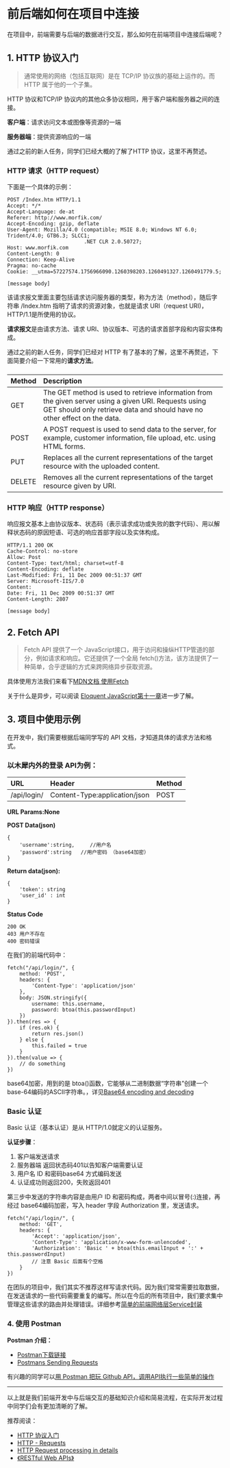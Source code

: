 # 前后端如何在项目中连接

在项目中，前端需要与后端的数据进行交互，那么如何在前端项目中连接后端呢？

## 1. HTTP 协议入门
> 通常使用的网络（包括互联网）是在 TCP/IP 协议族的基础上运作的。而 HTTP 属于他的一个子集。

HTTP 协议和TCP/IP 协议内的其他众多协议相同，用于客户端和服务器之间的连接。

**客户端**：请求访问文本或图像等资源的一端

**服务器端**：提供资源响应的一端

通过之前的新人任务，同学们已经大概的了解了HTTP 协议，这里不再赘述。

### HTTP 请求（HTTP request）
下面是一个具体的示例：

```
POST /Index.htm HTTP/1.1
Accept: */* 
Accept-Language: de-at 
Referer: http://www.morfik.com/
Accept-Encoding: gzip, deflate
User-Agent: Mozilla/4.0 (compatible; MSIE 8.0; Windows NT 6.0; Trident/4.0; GTB6.3; SLCC1; 
                         .NET CLR 2.0.50727; 
Host: www.morfik.com 
Content-Length: 0 
Connection: Keep-Alive
Pragma: no-cache
Cookie: __utma=57227574.1756966090.1260398203.1260491327.1260491779.5;

[message body]
```
该请求报文里面主要包括请求访问服务器的类型，称为方法（method），随后字符串 /Index.htm 指明了请求的资源对象，也就是请求 URI（request URI)，HTTP/1.1是所使用的协议。

**请求报文**是由请求方法、请求 URI、协议版本、可选的请求首部字段和内容实体构成。

通过之前的新人任务，同学们已经对 HTTP 有了基本的了解，这里不再赘述，下面简要介绍一下常用的**请求方法**。

### 
|Method| Description|
|:--|:--|
|GET|The GET method is used to retrieve information from the given server using a given URI. Requests using GET should only retrieve data and should have no other effect on the data.
|POST|A POST request is used to send data to the server, for example, customer information, file upload, etc. using HTML forms.
|PUT|Replaces all the current representations of the target resource with the uploaded content.
|DELETE|Removes all the current representations of the target resource given by URI.

### HTTP 响应（HTTP response）
响应报文基本上由协议版本、状态码（表示请求成功或失败的数字代码）、用以解释状态码的原因短语、可选的响应首部字段以及实体构成。

```
HTTP/1.1 200 OK 
Cache-Control: no-store
Allow: Post
Content-Type: text/html; charset=utf-8
Content-Encoding: deflate
Last-Modified: Fri, 11 Dec 2009 00:51:37 GMT
Server: Microsoft-IIS/7.0
Content: 
Date: Fri, 11 Dec 2009 00:51:37 GMT
Content-Length: 2807

[message body]
```

## 2. Fetch API
> Fetch API  提供了一个 JavaScript接口，用于访问和操纵HTTP管道的部分，例如请求和响应。它还提供了一个全局 fetch()方法，该方法提供了一种简单，合乎逻辑的方式来跨网络异步获取资源。

具体使用方法我们来看下[MDN文档 使用Fetch](https://developer.mozilla.org/zh-CN/docs/Web/API/Fetch_API/Using_Fetch)

关于什么是异步，可以阅读 [Eloquent JavaScript第十一章](http://eloquentjavascript.net/11_async.html)进一步了解。

## 3. 项目中使用示例
在开发中，我们需要根据后端同学写的 API 文档，才知道具体的请求方法和格式。

### 以木犀内外的登录 API为例：

|URL|Header|Method|
| :--- | :-- | :-- |
|/api/login/|Content-Type:application/json|POST|


**URL Params:None**

**POST Data(json)**

```
{
    'username':string,     //用户名
    'password':string   //用户密码 （base64加密）
}
```

**Return data(json):**

```
{
    'token': string 
    'user_id' : int 
}
```

**Status Code**

```
200 OK
403 用户不存在
400 密码错误 

```

在我们的前端代码中：

```
fetch("/api/login/", {
	method: 'POST',
	headers: {
		'Content-Type': 'application/json'
	},
	body: JSON.stringify({
		username: this.username,
		password: btoa(this.passwordInput)
	})
}).then(res => {
	if (res.ok) {
		return res.json()
	} else {
		this.failed = true
	}
}).then(value => {
	// do something
})
```
base64加密，用到的是 btoa()函数，它能够从二进制数据“字符串”创建一个base-64编码的ASCII字符串。，详见[Base64 encoding and decoding](https://developer.mozilla.org/en-US/docs/Web/API/WindowBase64/Base64_encoding_and_decoding)

### Basic 认证
Basic 认证（基本认证）是从 HTTP/1.0就定义的认证服务。

**认证步骤**：

1. 客户端发送请求
2. 服务器端 返回状态码401以告知客户端需要认证
3. 用户名 ID 和密码base64 方式编码发送
4. 认证成功则返回200，失败返回401

第三步中发送的字符串内容是由用户 ID 和密码构成，两者中间以冒号(:)连接，再经过 base64编码加密，写入 header 字段 Authorization 里，发送请求。

```
fetch("/api/login/", {
	method: 'GET',
	headers: {
		'Accept': 'application/json',
		'Content-Type': 'application/x-www-form-unlencoded',
		'Authorization': 'Basic ' + btoa(this.emailInput + ':' + this.passwordInput)
		// 注意 Basic 后面有个空格
	}
})
```

在团队的项目中，我们其实不推荐这样写请求代码。因为我们常常需要拉取数据，在发送请求的一些代码需要重复的编写。所以在今后的所有项目中，我们要求集中管理这些请求的路由并处理错误。详细参考[简单的前端网络层Service封装](http://zxc0328.github.io/2017/08/16/fe-model-service/)

### 4. 使用 Postman

 **Postman 介绍：**
 
  + [Postman下载链接](https://chrome.google.com/webstore/detail/postman/fhbjgbiflinjbdggehcddcbncdddomop?hl=zh-CN)
  + [Postmans Sending Requests](https://www.getpostman.com/docs/requests)

有兴趣的同学可以[用 Postman 把玩 Github API，调用API执行一些简单的操作](https://hk.tower.im/projects/a1482d8ab658462eb68a7557cb1ba897/docs/86fcc12e10044251a01e0b0c2d053575/)

---

以上就是我们前端开发中与后端交互的基础知识介绍和简易流程，在实际开发过程中同学们会有更加清晰的了解。

推荐阅读：

  + [HTTP 协议入门](http://www.ruanyifeng.com/blog/2016/08/http.html)
  + [HTTP - Requests](http://www.tutorialspoint.com/http/http_requests)
  + [HTTP Request processing in details](http://wiki.morfik.com/wiki3/HTTP_Request_processing_in_details)
 + [《RESTful Web APIs》](https://attachments.tower.im/tower/a426910846744bd4b3d2d30d26ffa6c0?download=true&amp;filename=RESTful+Web+APIs.pdf)